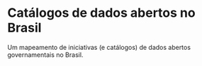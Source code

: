 # Catálogos de dados abertos no Brasil

Um mapeamento de iniciativas (e catálogos) de dados abertos governamentais no Brasil.
